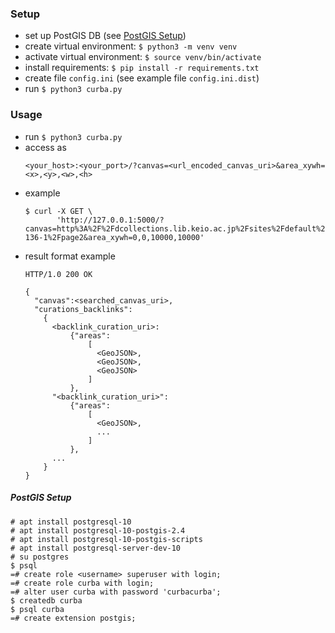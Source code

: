 ### Setup

* set up PostGIS DB (see [PostGIS Setup](postgis-setup))
* create virtual environment: `$ python3 -m venv venv`
* activate virtual environment: `$ source venv/bin/activate`
* install requirements: `$ pip install -r requirements.txt`
* create file `config.ini` (see example file `config.ini.dist`)
* run `$ python3 curba.py`

### Usage

* run `$ python3 curba.py`
* access as
    ```
    <your_host>:<your_port>/?canvas=<url_encoded_canvas_uri>&area_xywh=<x>,<y>,<w>,<h>
    ```
* example
    ```
    $ curl -X GET \
           'http://127.0.0.1:5000/?canvas=http%3A%2F%2Fdcollections.lib.keio.ac.jp%2Fsites%2Fdefault%2Ffiles%2Fiiif%2FNRE%2F132X-136-1%2Fpage2&area_xywh=0,0,10000,10000'
    ```
* result format example
    ```
    HTTP/1.0 200 OK

    {
      "canvas":<searched_canvas_uri>,
      "curations_backlinks":
        {
          <backlink_curation_uri>:
              {"areas":
                  [
                    <GeoJSON>,
                    <GeoJSON>,
                    <GeoJSON>
                  ]
              },
          "<backlink_curation_uri>":
              {"areas":
                  [
                    <GeoJSON>,
                    ...
                  ]
              },
          ...
        }
    }
    ```

##### PostGIS Setup

```
# apt install postgresql-10
# apt install postgresql-10-postgis-2.4
# apt install postgresql-10-postgis-scripts
# apt install postgresql-server-dev-10
# su postgres
$ psql
=# create role <username> superuser with login;
=# create role curba with login;
=# alter user curba with password 'curbacurba';
$ createdb curba
$ psql curba
=# create extension postgis;
```
